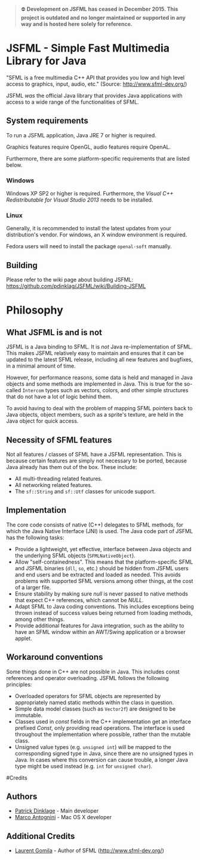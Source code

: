 
> ⛔️ __Development on JSFML has ceased in December 2015. This project is outdated and no longer maintained or supported in any way and is hosted here solely for reference.__

# JSFML - Simple Fast Multimedia Library for Java

"SFML is a free multimedia C++ API that provides you low and high level access to graphics, input, audio, etc." (Source: http://www.sfml-dev.org/)

JSFML _was_ the official Java library that provides Java applications with access to a wide range of the functionalities of SFML.

## System requirements

To run a JSFML application, Java JRE 7 or higher is required.

Graphics features require OpenGL, audio features require OpenAL.

Furthermore, there are some platform-specific requirements that are listed below.

### Windows
Windows XP SP2 or higher is required. Furthermore, the _Visual C++ Redistributable for Visual Studio 2013_ needs to be installed.

### Linux
Generally, it is recommended to install the latest updates from your distribution's vendor. For windows, an X window environment is required.

Fedora users will need to install the package `openal-soft` manually.

## Building

Please refer to the wiki page about building JSFML: https://github.com/pdinklag/JSFML/wiki/Building-JSFML

# Philosophy

## What JSFML is and is not
JSFML is a Java binding to SFML. It is _not_ Java re-implementation of SFML. This makes JSFML relatively easy to maintain and ensures that it can be updated to the latest SFML release, including all new features and bugfixes, in a minimal amount of time.

However, for performance reasons, some data is held and managed in Java objects and some methods are implemented in Java. This is true for the so-called `Intercom` types such as vectors, colors, and other simple structures that do not have a lot of logic behind them.

To avoid having to deal with the problem of mapping SFML pointers back to Java objects, object members, such as a sprite's texture, are held in the Java object for quick access.

## Necessity of SFML features
Not all features / classes of SFML have a JSFML representation. This is because certain features are simply not necessary to be ported, because Java already has them out of the box. These include:

 * All multi-threading related features.
 * All networking related features.
 * The `sf::String` and `sf::Utf` classes for unicode support.

## Implementation
The core code consists of native (C++) delegates to SFML methods, for which the Java Native Interface (JNI) is used. The Java code part of JSFML has the following tasks:

 * Provide a lightweight, yet effective, interface between Java objects and the underlying SFML objects (`SFMLNativeObject`).
 * Allow "self-containedness". This means that the platform-specific SFML and JSFML binaries (`dll`, `so`, etc.) should be hidden from JSFML users and end users and be extracted and loaded as needed. This avoids problems with supported SFML versions among other things, at the cost of a larger file.
 * Ensure stability by making sure _null_ is never passed to native methods that expect C++ references, which cannot be _NULL_.
 * Adapt SFML to Java coding conventions. This includes exceptions being thrown instead of success values being returned from loading methods, among other things.
 * Provide additional features for Java integration, such as the ability to have an SFML window within an AWT/Swing application or a browser applet.

## Workaround conventions
Some things done in C++ are not possible in Java. This includes const references and operator overloading. JSFML follows the following principles:

 * Overloaded operators for SFML objects are represented by appropriately named static methods within the class in question.
 * Simple data model classes (such as `Vector2f`) are designed to be immutable.
 * Classes used in _const_ fields in the C++ implementation get an interface prefixed _Const_, only providing read operations. The interface is used throughout the implementation where possible, rather than the mutable class.
 * Unsigned value types (e.g. `unsigned int`) will be mapped to the corresponding signed type in Java, since there are no unsigned types in Java. In cases where this conversion can cause trouble, a longer Java type might be used instead (e.g. `int` for `unsigned char`).

#Credits

## Authors
* [Patrick Dinklage](https://github.com/pdinklag) - Main developer
* [Marco Antognini](https://github.com/mantognini) - Mac OS X developer

## Additional Credits
* [Laurent Gomila](https://github.com/LaurentGomila) - Author of SFML (http://www.sfml-dev.org/)


